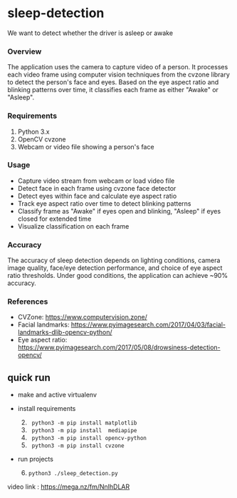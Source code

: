# sleep-detection
We want to detect whether the driver is asleep or awake

### Overview

The application uses the camera to capture video of a person. It processes each video frame using computer vision techniques from the cvzone library to detect the person's face and eyes. Based on the eye aspect ratio and blinking patterns over time, it classifies each frame as either "Awake" or "Asleep".

### Requirements

1. Python 3.x
2. OpenCV
cvzone
3. Webcam or video file showing a person's face

### Usage

- Capture video stream from webcam or load video file
- Detect face in each frame using cvzone face detector
- Detect eyes within face and calculate eye aspect ratio
- Track eye aspect ratio over time to detect blinking patterns
- Classify frame as "Awake" if eyes open and blinking, "Asleep" if eyes closed for extended time
- Visualize classification on each frame

### Accuracy

The accuracy of sleep detection depends on lighting conditions, camera image quality, face/eye detection performance, and choice of eye aspect ratio thresholds. Under good conditions, the application can achieve ~90% accuracy.

### References

- CVZone: https://www.computervision.zone/
- Facial landmarks: https://www.pyimagesearch.com/2017/04/03/facial-landmarks-dlib-opencv-python/
- Eye aspect ratio: https://www.pyimagesearch.com/2017/05/08/drowsiness-detection-opencv/

## quick run 


- make and active virtualenv


- install requirements

    2. ``` python3 -m pip install matplotlib```
    3. ``` python3 -m pip install  mediapipe```
    4. ``` python3 -m pip install opencv-python```
    5. ``` python3 -m pip install cvzone```

- run projects 

    6. ```python3 ./sleep_detection.py ```

video link :
https://mega.nz/fm/NnIhDLAR